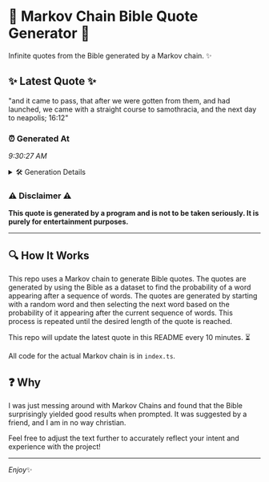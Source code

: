 # 📖 Markov Chain Bible Quote Generator 📖

Infinite quotes from the Bible generated by a Markov chain. ✨

## ✨ Latest Quote ✨
"and it came to pass, that after we were gotten from them, and had launched, we came with a straight course to samothracia, and the next day to neapolis; 16:12"

### ⏰ Generated At
*9:30:27 AM*

<details>
    <summary>🛠️ Generation Details</summary>
    <p>
        <strong>🌱 Seed:</strong> and<br>
        <strong>🔄 Iterations:</strong> 29<br>
        <strong>📜 Context History:</strong><br>[ and ]: it<br>[ and, it ]: came<br>[ and, it, came ]: to<br>[ and, it, came, to ]: pass,<br>[ and, it, came, to, pass, ]: that<br>[ and, it, came, to, pass,, that ]: after<br>[ it, came, to, pass,, that, after ]: we<br>[ came, to, pass,, that, after, we ]: were<br>[ to, pass,, that, after, we, were ]: gotten<br>[ pass,, that, after, we, were, gotten ]: from<br>[ that, after, we, were, gotten, from ]: them,<br>[ after, we, were, gotten, from, them, ]: and<br>[ we, were, gotten, from, them,, and ]: had<br>[ were, gotten, from, them,, and, had ]: launched,<br>[ gotten, from, them,, and, had, launched, ]: we<br>[ from, them,, and, had, launched,, we ]: came<br>[ them,, and, had, launched,, we, came ]: with<br>[ and, had, launched,, we, came, with ]: a<br>[ had, launched,, we, came, with, a ]: straight<br>[ launched,, we, came, with, a, straight ]: course<br>[ we, came, with, a, straight, course ]: to<br>[ came, with, a, straight, course, to ]: samothracia,<br>[ with, a, straight, course, to, samothracia, ]: and<br>[ a, straight, course, to, samothracia,, and ]: the<br>[ straight, course, to, samothracia,, and, the ]: next<br>[ course, to, samothracia,, and, the, next ]: day<br>[ to, samothracia,, and, the, next, day ]: to<br>[ samothracia,, and, the, next, day, to ]: neapolis;<br>[ and, the, next, day, to, neapolis; ]: 16:12<br>
    </p>
</details>

### ⚠️ Disclaimer ⚠️
**This quote is generated by a program and is not to be taken seriously. It is purely for entertainment purposes.**

---

## 🔍 How It Works

This repo uses a Markov chain to generate Bible quotes. The quotes are generated by using the Bible as a dataset to find the probability of a word appearing after a sequence of words. The quotes are generated by starting with a random word and then selecting the next word based on the probability of it appearing after the current sequence of words. This process is repeated until the desired length of the quote is reached.

This repo will update the latest quote in this README every 10 minutes. ⏳

All code for the actual Markov chain is in `index.ts`.

## ❓ Why

I was just messing around with Markov Chains and found that the Bible surprisingly yielded good results when prompted. 
It was suggested by a friend, and I am in no way christian.

Feel free to adjust the text further to accurately reflect your intent and experience with the project!

---

*Enjoy*✨
